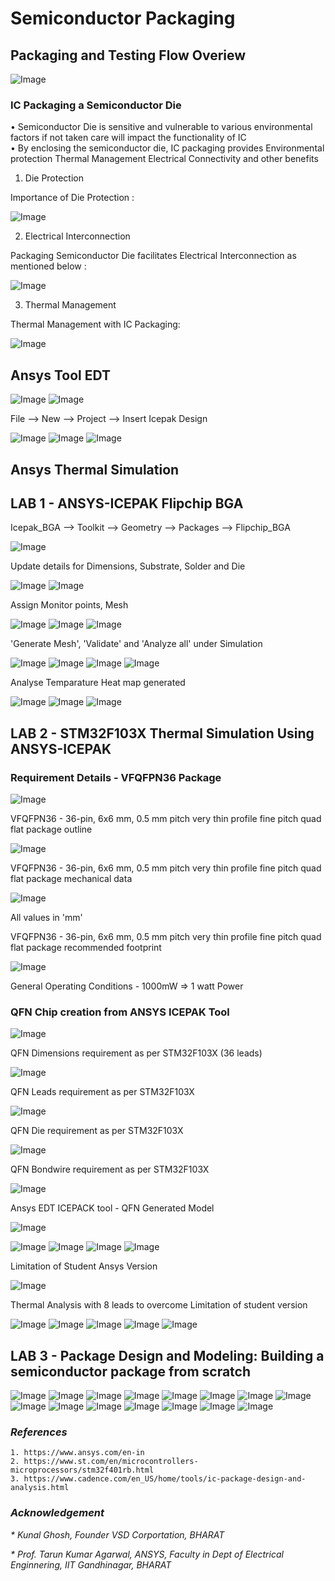 # Semiconductor Packaging

## Packaging and Testing Flow Overiew
![Image](https://github.com/user-attachments/assets/e6550481-08ea-4734-9cd1-72f161fc5569)

### IC Packaging a Semiconductor Die
• Semiconductor Die is sensitive and vulnerable to various environmental factors if not taken care will impact the functionality of IC         
• By enclosing the semiconductor die, IC packaging provides
Environmental protection
Thermal Management 
Electrical Connectivity and other benefits

1. Die Protection

Importance of Die Protection :

![Image](https://github.com/user-attachments/assets/6e70d233-388e-4106-822e-e215dcfa5353)
 

2. Electrical Interconnection

Packaging Semiconductor Die facilitates Electrical Interconnection as mentioned below :

![Image](https://github.com/user-attachments/assets/639200f5-23eb-485a-bcea-f274c9392cf9)

3. Thermal Management 

Thermal Management with IC Packaging:

![Image](https://github.com/user-attachments/assets/3d4fad65-965a-4d8f-8342-8517f7a09d2d)

## Ansys Tool EDT

![Image](https://github.com/user-attachments/assets/80bd5a67-ce5a-4720-abe0-542393c8d3ac)
![Image](https://github.com/user-attachments/assets/b2a6be94-1175-40db-bf21-f3a4b4572cb7)

File --> New --> Project --> Insert Icepak Design

![Image](https://github.com/user-attachments/assets/a861fad3-d5db-4e31-9c33-07eb210e816c)
![Image](https://github.com/user-attachments/assets/d5155339-47cd-4391-aa9f-cebe1cac0a36)
![Image](https://github.com/user-attachments/assets/8e0cbd2a-77b5-4d6d-a4d2-9d7f432e02cb)


## Ansys Thermal Simulation

## LAB 1 - ANSYS-ICEPAK Flipchip BGA

Icepak_BGA --> Toolkit --> Geometry --> Packages --> Flipchip_BGA 

![Image](https://github.com/user-attachments/assets/26b0b3e8-5f51-44e1-afef-9d3d83fdc737)

Update details for Dimensions, Substrate, Solder and Die

![Image](https://github.com/user-attachments/assets/28376f79-a8b6-4926-b8af-3ccbc8e04826)
![Image](https://github.com/user-attachments/assets/cf8d32cf-cca4-41bd-854c-21d0fc457d4c)

Assign Monitor points, Mesh 

![Image](https://github.com/user-attachments/assets/f848106a-ea7d-460f-a8c4-22a6780337e6)
![Image](https://github.com/user-attachments/assets/9f9e1c48-15c9-48fb-b377-d281c798cd60)
![Image](https://github.com/user-attachments/assets/c231f5ae-eaa8-4b28-94e6-384c56274e06)

'Generate Mesh', 'Validate' and 'Analyze all' under Simulation

![Image](https://github.com/user-attachments/assets/ba7a5fac-318c-452b-a23f-afe16a3c187f)
![Image](https://github.com/user-attachments/assets/3987d282-06a4-4484-90ad-1d6249668c06)
![Image](https://github.com/user-attachments/assets/001ea4b8-d0c9-4da1-bd68-07d1f2896e86)
![Image](https://github.com/user-attachments/assets/302c2896-8ad4-43b7-b18b-08b1a35e7ae3)

Analyse Temparature Heat map generated  

![Image](https://github.com/user-attachments/assets/9c9f6e42-ed20-402f-8707-f3457ff3a394)
![Image](https://github.com/user-attachments/assets/41f3ba01-2fdb-4582-963a-24867b6665d6)
![Image](https://github.com/user-attachments/assets/53310c60-0c87-421b-8cc0-3d719d911a2a)

## LAB 2 - STM32F103X Thermal Simulation Using ANSYS-ICEPAK

### Requirement Details - VFQFPN36 Package
![Image](https://github.com/user-attachments/assets/2e318e47-6030-40ba-b4f1-ea276dc8196c)

VFQFPN36 - 36-pin, 6x6 mm, 0.5 mm pitch very thin profile fine pitch
quad flat package outline

![Image](https://github.com/user-attachments/assets/e8d42817-9458-45ef-a290-eaa93afdbe08)

VFQFPN36 - 36-pin, 6x6 mm, 0.5 mm pitch very thin profile fine pitch
quad flat package mechanical data

![Image](https://github.com/user-attachments/assets/59548a88-01bc-4f8a-9c18-daaafb8888cc)

All values in 'mm'

VFQFPN36 - 36-pin, 6x6 mm, 0.5 mm pitch very thin profile fine pitch
quad flat package recommended footprint

![Image](https://github.com/user-attachments/assets/a3f28ea4-d08d-4917-920a-fa4a11b498c2)

General Operating Conditions - 1000mW => 1 watt Power


### QFN Chip creation from ANSYS ICEPAK Tool  

![Image](https://github.com/user-attachments/assets/feecb1d6-48dd-4b45-8413-392a93ce8952)

QFN Dimensions requirement as per STM32F103X (36 leads)

![Image](https://github.com/user-attachments/assets/3774cc81-d879-4302-8a12-21f44c01e14e)

QFN Leads requirement as per STM32F103X

![Image](https://github.com/user-attachments/assets/b313515b-011c-49a0-9c08-e472f90ac71c)

QFN Die requirement as per STM32F103X

![Image](https://github.com/user-attachments/assets/4cbbde89-293c-4701-b089-39d163d6fe95)

QFN Bondwire requirement as per STM32F103X

![Image](https://github.com/user-attachments/assets/ca989755-6583-40c6-ae88-b6379e14cbbc)

Ansys EDT ICEPACK tool - QFN Generated Model  

![Image](https://github.com/user-attachments/assets/df42313b-1cd6-463e-baab-6b7338998760)

![Image](https://github.com/user-attachments/assets/381557fa-f2fb-4edc-a368-b6546c2bf3c9)
![Image](https://github.com/user-attachments/assets/11c04145-4a93-4c89-aac4-5767c09ff891)
![Image](https://github.com/user-attachments/assets/6084b965-1433-4732-83d2-9fdbce1b447e)
![Image](https://github.com/user-attachments/assets/f6f74790-b7ae-4361-8e07-b55a383b8fed)

Limitation of Student Ansys Version

![Image](https://github.com/user-attachments/assets/b6d31868-bf3e-47a3-be1c-c1fc530784c0)

Thermal Analysis with 8 leads to overcome Limitation of student version

![Image](https://github.com/user-attachments/assets/355bde5a-7dbd-4604-b6e3-fabae808ea3a)
![Image](https://github.com/user-attachments/assets/ed282e6d-018e-492d-953d-f1b79370258d)
![Image](https://github.com/user-attachments/assets/e89f775c-798f-49cd-8732-9b4301a58bcc)
![Image](https://github.com/user-attachments/assets/b4d3b2c8-9948-4623-ad7c-5e794fda20e8)
![Image](https://github.com/user-attachments/assets/da922137-0d3d-4bd2-aea7-43fa9c1f835a)

## LAB 3 - Package Design and Modeling: Building a semiconductor package from scratch

![Image](https://github.com/user-attachments/assets/5f3fdc06-8f26-4faa-a900-5d1b2ce2236f)
![Image](https://github.com/user-attachments/assets/9ce8021c-c92d-4ce1-9a1f-b6224b327d73)
![Image](https://github.com/user-attachments/assets/b80d769e-e222-495b-aba0-b5d8480adb80)
![Image](https://github.com/user-attachments/assets/4f24b438-039f-46b5-bf19-7ae78e1d7e21)
![Image](https://github.com/user-attachments/assets/0b8637b4-c379-4480-be5a-ff477fc2fc86)
![Image](https://github.com/user-attachments/assets/7905aed7-a2ac-4308-ae55-4aed6cb80ada)
![Image](https://github.com/user-attachments/assets/c703f801-dacb-4271-9a40-8377b0b5bd32)
![Image](https://github.com/user-attachments/assets/5e03aa01-85c0-4cdf-80e9-2d5e14afc912)
![Image](https://github.com/user-attachments/assets/83c3c921-98b3-467c-b0e4-a594d77eb3dc)
![Image](https://github.com/user-attachments/assets/89d50f57-77ef-4edf-b2f6-160017805fea)
![Image](https://github.com/user-attachments/assets/125a6f10-bacc-4e0c-9bbe-32c5d0dfe61c)
![Image](https://github.com/user-attachments/assets/aa2af1ab-237c-4cd1-a1ae-ee139661e4b4)
![Image](https://github.com/user-attachments/assets/ef8e52ae-19a2-411b-9687-f80806541543)
![Image](https://github.com/user-attachments/assets/daad823d-f5d3-45e7-91a9-85303fbd3874)
![Image](https://github.com/user-attachments/assets/f0774c7e-fd71-4b9b-891f-b58331feffe2)

### _References_
```
1. https://www.ansys.com/en-in
2. https://www.st.com/en/microcontrollers-microprocessors/stm32f401rb.html
3. https://www.cadence.com/en_US/home/tools/ic-package-design-and-analysis.html
```
### _Acknowledgement_
_* Kunal Ghosh, Founder VSD Corportation, BHARAT_

_* Prof. Tarun Kumar Agarwal, ANSYS, Faculty in Dept of Electrical Enginnering, IIT Gandhinagar, BHARAT_
